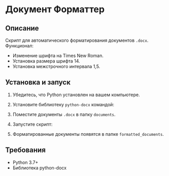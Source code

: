 # Документ Форматтер

## Описание
Скрипт для автоматического форматирования документов `.docx`.  
Функционал:
- Изменение шрифта на Times New Roman.
- Установка размера шрифта 14.
- Установка межстрочного интервала 1,5.

## Установка и запуск
1. Убедитесь, что Python установлен на вашем компьютере.
2. Установите библиотеку `python-docx` командой:

3. Поместите документы `.docx` в папку `documents`.

4. Запустите скрипт:

5. Форматированные документы появятся в папке `formatted_documents`.

## Требования
- Python 3.7+
- Библиотека python-docx
